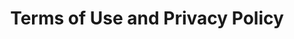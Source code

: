 ---
title: Terms of Use and Privacy Policy
description: Find here important information about this website

layout: featurerow
permalink: /eng_terms/

buttons:
  - url: "/eng_privacy/"
    text: "Privacy Policy"
  - url: "/eng_conditions/"
    text: "Terms & Conditions"
 
---